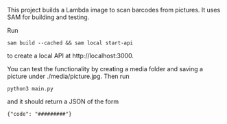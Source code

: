 This project builds a Lambda image to scan barcodes from pictures.
It uses SAM for building and testing.

Run 
```
sam build --cached && sam local start-api
```
to create a local API at http://localhost:3000.

You can test the functionality by creating a media folder and saving a picture under ./media/picture.jpg.
Then run
```
python3 main.py
```
and it should return a JSON of the form
```
{"code": "#########"}
```




